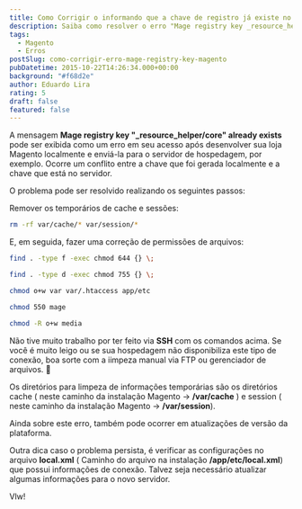 ```yaml
---
title: Como Corrigir o informando que a chave de registro já existe no Magento
description: Saiba como resolver o erro "Mage registry key _resource_helper/core already exists" ao transferir sua loja Magento para um servidor de hospedagem e evitar problemas de registro.
tags:
  - Magento
  - Erros
postSlug: como-corrigir-erro-mage-registry-key-magento
pubDatetime: 2015-10-22T14:26:34.000+00:00
background: "#f68d2e"
author: Eduardo Lira
rating: 5
draft: false
featured: false
---
```


A mensagem **Mage registry key "\_resource_helper/core" already exists** pode ser exibida como um erro em seu acesso após desenvolver sua loja Magento localmente e enviá-la para o servidor de hospedagem, por exemplo. Ocorre um conflito entre a chave que foi gerada localmente e a chave que está no servidor.

O problema pode ser resolvido realizando os seguintes passos:

Remover os temporários de cache e sessões:

```bash
rm -rf var/cache/* var/session/*
```

E, em seguida, fazer uma correção de permissões de arquivos:

```bash
find . -type f -exec chmod 644 {} \;
```

```bash
find . -type d -exec chmod 755 {} \;
```

```bash
chmod o+w var var/.htaccess app/etc
```

```bash
chmod 550 mage
```

```bash
chmod -R o+w media
```

Não tive muito trabalho por ter feito via **SSH** com os comandos acima.
Se você é muito leigo ou se sua hospedagem não disponibiliza este tipo de conexão, boa sorte com a iimpeza manual via FTP ou gerenciador de arquivos. :grimacing:

Os diretórios para limpeza de informações temporárias são os diretórios cache ( neste caminho da instalação Magento -> **/var/cache** ) e session ( neste caminho da instalação Magento -> **/var/session**).

Ainda sobre este erro, também pode ocorrer em atualizações de versão da plataforma.

Outra dica caso o problema persista, é verificar as configurações no arquivo **local.xml** ( Caminho do arquivo na instalação **/app/etc/local.xml**) que possui informações de conexão. Talvez seja necessário atualizar algumas informações para o novo servidor.

Vlw!
